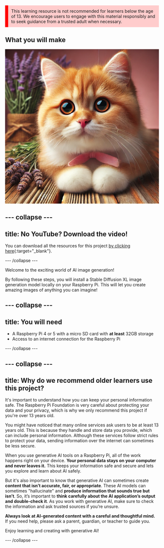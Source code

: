 <p style='border-left: solid; border-width:10px; border-color: #ff0000; background-color: #ffcccc; padding: 10px;'>
This learning resource is not recommended for learners below the age of 13. We encourage users to engage with this material responsibly and to seek guidance from a trusted adult when necessary.
</p>

## What you will make

![The image shows a close-up of a fluffy orange and white kitten with large, expressive eyes and a pink nose. The kitten is resting on a wooden surface with its paws tucked underneath, wearing a pink bow around its neck. Behind the kitten, there are sprigs of lavender in a rustic, burlap-wrapped bundle, adding a soft, natural background to the scene. The lighting is warm, enhancing the kitten's soft fur and creating a cozy, serene atmosphere.](images/cat.jpg)

--- collapse ---
---
title: No YouTube? Download the video!
---

You can download all the resources for this project [by clicking here](https://rpf.io/p/en/ai-images-on-pi-go){:target="_blank"}. 


--- /collapse ---

Welcome to the exciting world of AI image generation! 

By following these steps, you will install a Stable Diffusion XL image generation model locally on your Raspberry Pi. This will let you create amazing images of anything you can imagine! 

--- collapse ---
--- 
title: You will need
---

- A Raspberry Pi 4 or 5 with a micro SD card with **at least** 32GB storage
- Access to an internet connection for the Raspberry Pi


--- /collapse ---

--- collapse ---
---
title:  Why do we recommend older learners use this project?
---

It's important to understand how you can keep your personal information safe. The Raspberry Pi Foundation is very careful about protecting your data and your privacy, which is why we only recommend this project if you're over 13 years old.

You might have noticed that many online services ask users to be at least 13 years old. This is because they handle and store data you provide, which can include personal information. Although these services follow strict rules to protect your data, sending information over the internet can sometimes be less secure.

When you use generative AI tools on a Raspberry Pi, all of the work happens right on your device. **Your personal data stays on your computer and never leaves it.** This keeps your information safe and secure and lets you explore and learn about AI safely. 

But it's also important to know that generative AI can sometimes create **content that isn’t accurate, fair, or appropriate**. These AI models can sometimes "hallucinate" and **produce information that sounds true but isn’t**. So, it’s important to **think carefully about the AI application’s output and double-check it**. As you work with generative AI, make sure to check the information and ask trusted sources if you’re unsure.

**Always look at AI-generated content with a careful and thoughtful mind.** If you need help, please ask a parent, guardian, or teacher to guide you.

Enjoy learning and creating with generative AI!

--- /collapse ---
